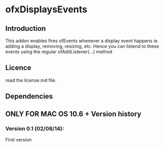 ofxDisplaysEvents
=====================================

Introduction
------------
This addon enables fires ofEvents whenever a display event happens ie. adding a display, removing, resizing, etc. Hence you can listend to these events using the regular ofAddListener(...) method

Licence
-------
read the license.md file.

Dependencies
------------
ONLY FOR MAC OS 10.6 +
Version history
------------

### Version 0.1 (02/08/14):
First version


